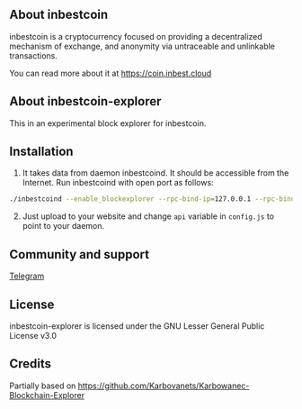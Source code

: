 ## About inbestcoin

inbestcoin is a cryptocurrency focused on providing a decentralized mechanism of exchange, and anonymity via untraceable and unlinkable transactions.

You can read more about it at https://coin.inbest.cloud

## About inbestcoin-explorer

This in an experimental block explorer for inbestcoin.

## Installation

1) It takes data from daemon inbestcoind. It should be accessible from the Internet. Run inbestcoind with open port as follows:
```bash
./inbestcoind --enable_blockexplorer --rpc-bind-ip=127.0.0.1 --rpc-bind-port=27175
```
2) Just upload to your website and change `api` variable in `config.js` to point to your daemon.

## Community and support

[Telegram](https://t.me/inbestcoin)

## License

inbestcoin-explorer is licensed under the GNU Lesser General Public License v3.0

## Credits

Partially based on https://github.com/Karbovanets/Karbowanec-Blockchain-Explorer
